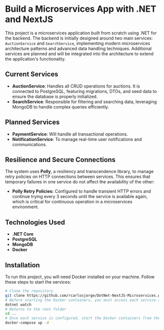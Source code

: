 # Build a Microservices App with .NET and NextJS

This project is a microservices application built from scratch using .NET for the backend. The backend is initially designed around two main services: `AuctionService` and `SearchService`, implementing modern microservices architecture patterns and advanced data handling techniques. Additional services are planned and will be integrated into the architecture to extend the application's functionality.

## Current Services

- **AuctionService**: Handles all CRUD operations for auctions. It is connected to PostgreSQL, featuring migrations, DTOs, and seed data to ensure the database is properly initialized.
- **SearchService**: Responsible for filtering and searching data, leveraging MongoDB to handle complex queries efficiently.

## Planned Services

- **PaymentService**: Will handle all transactional operations.
- **NotificationService**: To manage real-time user notifications and communications.

## Resilience and Secure Connections

The system uses **Polly**, a resiliency and transcendence library, to manage retry policies on HTTP connections between services. This ensures that temporary failures in one service do not affect the availability of the other:

- **Polly Retry Policies:** Configured to handle transient HTTP errors and continue trying every 3 seconds until the service is available again, which is critical for continuous operation in a microservices environment.

## Technologies Used

- **.NET Core**
- **PostgreSQL**
- **MongoDB**
- **Docker**

## Installation

To run this project, you will need Docker installed on your machine. Follow these steps to start the services:

```bash
# Clone the repository
git clone https://github.com/rcarlosjorge/DotNet-NextJS-Microservices.git
# Before starting the Docker containers, you must access each service and perform the necessary configuration or initialization tasks.
dotnet watch
# Returns to the root folder
cd .. 
# Once each service is configured, start the Docker containers from the root folder.
docker-compose up -d
